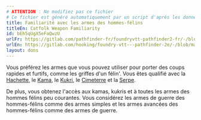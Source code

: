 ```yaml
---
# ATTENTION : Ne modifiez pas ce fichier
# Ce fichier est généré automatiquement par un script d'après les données du module Foundry VTT officiel et de sa traduction
title: Familiarité avec les armes des hommes-félins
titleEn: Catfolk Weapon Familiarity
id: bEh5qUgX5eFaQwzU
urlFr: https://gitlab.com/pathfinder-fr/foundryvtt-pathfinder2-fr/-/blob/master/data/feats/bEh5qUgX5eFaQwzU.htm
urlEn: https://gitlab.com/hooking/foundry-vtt---pathfinder-2e/-/blob/master/packs/data/feats.db/catfolk-weapon-familiarity.json
layout: dons
---
```

Vous préférez les armes que vous pouvez utiliser pour porter des coups rapides et furtifs, comme les griffes d'un félin'. Vous êtes qualifié avec la [Hachette](../équipements/hachette.html), le [Kama](../équipements/kama.html), le [Kukri](../équipements/kukri.html), le [Cimeterre](../équipements/cimeterre.html) et la [Serpe](../équipements/serpe.html).

De plus, vous obtenez l'accès aux kamas, kukris et à toutes les armes des hommes félins peu courantes. Vous considérez les armes de guerre des hommes-félins comme des armes simples et les armes avancées des hommes-félins comme des armes de guerre.
